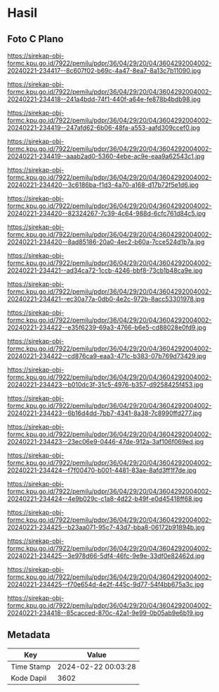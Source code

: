 # Hasil

## Foto C Plano

https://sirekap-obj-formc.kpu.go.id/7922/pemilu/pdpr/36/04/29/20/04/3604292004002-20240221-234417--8c607f02-b69c-4a47-8ea7-8a13c7b11090.jpg

https://sirekap-obj-formc.kpu.go.id/7922/pemilu/pdpr/36/04/29/20/04/3604292004002-20240221-234418--241a4bdd-74f1-440f-a64e-fe878b4bdb98.jpg

https://sirekap-obj-formc.kpu.go.id/7922/pemilu/pdpr/36/04/29/20/04/3604292004002-20240221-234419--247afd62-6b06-48fa-a553-aafd309ccef0.jpg

https://sirekap-obj-formc.kpu.go.id/7922/pemilu/pdpr/36/04/29/20/04/3604292004002-20240221-234419--aaab2ad0-5360-4ebe-ac9e-eaa9a62543c1.jpg

https://sirekap-obj-formc.kpu.go.id/7922/pemilu/pdpr/36/04/29/20/04/3604292004002-20240221-234420--3c6186ba-f1d3-4a70-a168-d17b72f5e1d6.jpg

https://sirekap-obj-formc.kpu.go.id/7922/pemilu/pdpr/36/04/29/20/04/3604292004002-20240221-234420--82324267-7c39-4c64-988d-6cfc761d84c5.jpg

https://sirekap-obj-formc.kpu.go.id/7922/pemilu/pdpr/36/04/29/20/04/3604292004002-20240221-234420--8ad85186-20a0-4ec2-b60a-7cce524d1b7a.jpg

https://sirekap-obj-formc.kpu.go.id/7922/pemilu/pdpr/36/04/29/20/04/3604292004002-20240221-234421--ad34ca72-1ccb-4246-bbf8-73cb1b48ca9e.jpg

https://sirekap-obj-formc.kpu.go.id/7922/pemilu/pdpr/36/04/29/20/04/3604292004002-20240221-234421--ec30a77a-0db0-4e2c-972b-8acc53301978.jpg

https://sirekap-obj-formc.kpu.go.id/7922/pemilu/pdpr/36/04/29/20/04/3604292004002-20240221-234422--e35f6239-69a3-4766-b6e5-cd88028e0fd9.jpg

https://sirekap-obj-formc.kpu.go.id/7922/pemilu/pdpr/36/04/29/20/04/3604292004002-20240221-234422--cd876ca9-eaa3-471c-b383-07b769d73429.jpg

https://sirekap-obj-formc.kpu.go.id/7922/pemilu/pdpr/36/04/29/20/04/3604292004002-20240221-234423--b010dc3f-31c5-4976-b357-d9258425f453.jpg

https://sirekap-obj-formc.kpu.go.id/7922/pemilu/pdpr/36/04/29/20/04/3604292004002-20240221-234423--6b16d4dd-7bb7-4341-8a38-7c8990ffd277.jpg

https://sirekap-obj-formc.kpu.go.id/7922/pemilu/pdpr/36/04/29/20/04/3604292004002-20240221-234423--23ec06e9-0446-47de-912a-3af106f069ed.jpg

https://sirekap-obj-formc.kpu.go.id/7922/pemilu/pdpr/36/04/29/20/04/3604292004002-20240221-234424--f7f00470-b001-4481-83ae-8afd3ff1f7de.jpg

https://sirekap-obj-formc.kpu.go.id/7922/pemilu/pdpr/36/04/29/20/04/3604292004002-20240221-234424--4e9b029c-c1a8-4d22-b49f-e0d45418ff68.jpg

https://sirekap-obj-formc.kpu.go.id/7922/pemilu/pdpr/36/04/29/20/04/3604292004002-20240221-234425--b23aa071-95c7-43d7-bba8-06172b91894b.jpg

https://sirekap-obj-formc.kpu.go.id/7922/pemilu/pdpr/36/04/29/20/04/3604292004002-20240221-234425--3e978d66-5df4-46fc-9e9e-33df0e82462d.jpg

https://sirekap-obj-formc.kpu.go.id/7922/pemilu/pdpr/36/04/29/20/04/3604292004002-20240221-234425--f70e654d-4e2f-445c-9d77-54f4bb675a3c.jpg

https://sirekap-obj-formc.kpu.go.id/7922/pemilu/pdpr/36/04/29/20/04/3604292004002-20240221-234418--85cacced-870c-42a1-9e99-0b05ab9e6b19.jpg


## Metadata

| Key        | Value               |
| ---------- | ------------------- |
| Time Stamp | 2024-02-22 00:03:28 |
| Kode Dapil | 3602                |



